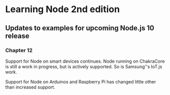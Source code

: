 # Learning Node 2nd edition

## Updates to examples for upcoming Node.js 10 release

### Chapter 12

Support for Node on smart devices continues. Node running on ChakraCore is still a work in progress, but is actively supported. So is Samsung''s IoT.js work. 

Support for Node on Arduinos and Raspberry Pi has changed little other than increased support. 

